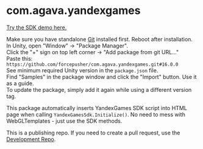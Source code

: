 # com.agava.yandexgames  
  
[Try the SDK demo here.](https://yandex.ru/games/app/223976?draft=true)  
  
Make sure you have standalone [Git](https://git-scm.com/downloads) installed first. Reboot after installation.  
In Unity, open "Window" -> "Package Manager".  
Click the "+" sign on top left corner -> "Add package from git URL..."  
Paste this: `https://github.com/forcepusher/com.agava.yandexgames.git#16.0.0`  
See minimum required Unity version in the `package.json` file.  
Find "Samples" in the package window and click the "Import" button. Use it as a guide.  
To update the package, simply add it again while using a different version tag.  
  
This package automatically inserts YandexGames SDK script into HTML page when calling `YandexGamesSdk.Initialize()`. No need to mess with WebGLTemplates - just use the SDK methods.  
  
This is a publishing repo. If you need to create a pull request, use the [Development Repo](https://github.com/forcepusher/YandexGamesUnity).
